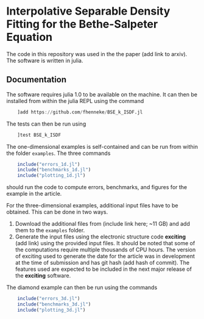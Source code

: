 # Interpolative Separable Density Fitting for the Bethe-Salpeter Equation

The code in this repository was used in the the paper (add link to arxiv).
The software is written in julia.

## Documentation

The software requires julia 1.0 to be available on the machine. It can then be installed from within the julia REPL using the command
```julia
    ]add https://github.com/fhenneke/BSE_k_ISDF.jl
```

The tests can then be run using
```julia
    ]test BSE_k_ISDF
```

The one-dimensional examples is self-contained and can be run from within the folder `examples`. The three commands
```julia
    include("errors_1d.jl")
    include("benchmarks_1d.jl")
    include("plotting_1d.jl")
```
should run the code to compute errors, benchmarks, and figures for the example in the article.

For the three-dimensional examples, additional input files have to be obtained. This can be done in two ways.

1.  Download the additional files from (include link here; ~11 GB) and add them to the `examples` folder.
2.  Generate the input files using the electronic structure code __exciting__ (add link) using the provided input files. It should be noted that some of the computations require multiple thousands of CPU hours. The version of exciting used to generate the date for the article was in development at the time of submission and has git hash (add hash of commit). The features used are expected to be included in the next major release of the __exciting__ software.

The diamond example can then be run using the commands
```julia
    include("errors_3d.jl")
    include("benchmarks_3d.jl")
    include("plotting_3d.jl")
```
